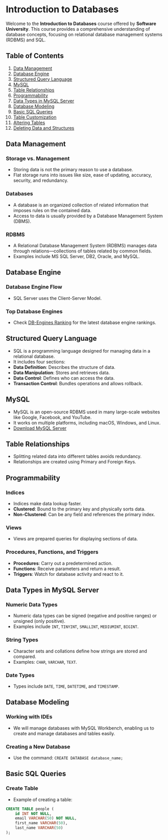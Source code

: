 # Introduction to Databases

Welcome to the **Introduction to Databases** course offered by **Software University**. This course provides a comprehensive understanding of database concepts, focusing on relational database management systems (RDBMS) and SQL.

## Table of Contents

1. [Data Management](#data-management)
2. [Database Engine](#database-engine)
3. [Structured Query Language](#structured-query-language)
4. [MySQL](#mysql)
5. [Table Relationships](#table-relationships)
6. [Programmability](#programmability)
7. [Data Types in MySQL Server](#data-types-in-mysql-server)
8. [Database Modeling](#database-modeling)
9. [Basic SQL Queries](#basic-sql-queries)
10. [Table Customization](#table-customization)
11. [Altering Tables](#altering-tables)
12. [Deleting Data and Structures](#deleting-data-and-structures)

## Data Management

### Storage vs. Management
- Storing data is not the primary reason to use a database.
- Flat storage runs into issues like size, ease of updating, accuracy, security, and redundancy.

### Databases
- A database is an organized collection of related information that imposes rules on the contained data.
- Access to data is usually provided by a Database Management System (DBMS).

### RDBMS
- A Relational Database Management System (RDBMS) manages data through relations—collections of tables related by common fields.
- Examples include MS SQL Server, DB2, Oracle, and MySQL.

## Database Engine

### Database Engine Flow
- SQL Server uses the Client-Server Model.
  

### Top Database Engines
- Check [DB-Engines Ranking](http://db-engines.com/en/ranking) for the latest database engine rankings.

## Structured Query Language

- SQL is a programming language designed for managing data in a relational database.
- It includes four sections:
- **Data Definition**: Describes the structure of data.
- **Data Manipulation**: Stores and retrieves data.
- **Data Control**: Defines who can access the data.
- **Transaction Control**: Bundles operations and allows rollback.

## MySQL

- MySQL is an open-source RDBMS used in many large-scale websites like Google, Facebook, and YouTube.
- It works on multiple platforms, including macOS, Windows, and Linux.
- [Download MySQL Server](https://dev.mysql.com/downloads/mysql/)

## Table Relationships

- Splitting related data into different tables avoids redundancy.
- Relationships are created using Primary and Foreign Keys.

## Programmability

### Indices
- Indices make data lookup faster.
- **Clustered**: Bound to the primary key and physically sorts data.
- **Non-Clustered**: Can be any field and references the primary index.

### Views
- Views are prepared queries for displaying sections of data.

### Procedures, Functions, and Triggers
- **Procedures**: Carry out a predetermined action.
- **Functions**: Receive parameters and return a result.
- **Triggers**: Watch for database activity and react to it.

## Data Types in MySQL Server

### Numeric Data Types
- Numeric data types can be signed (negative and positive ranges) or unsigned (only positive).
- Examples include `INT`, `TINYINT`, `SMALLINT`, `MEDIUMINT`, `BIGINT`.

### String Types
- Character sets and collations define how strings are stored and compared.
- Examples: `CHAR`, `VARCHAR`, `TEXT`.

### Date Types
- Types include `DATE`, `TIME`, `DATETIME`, and `TIMESTAMP`.

## Database Modeling

### Working with IDEs
- We will manage databases with MySQL Workbench, enabling us to create and manage databases and tables easily.

### Creating a New Database
- Use the command: `CREATE DATABASE database_name;`

## Basic SQL Queries

### Create Table
- Example of creating a table:
```sql
CREATE TABLE people (
    id INT NOT NULL,
    email VARCHAR(50) NOT NULL,
    first_name VARCHAR(50),
    last_name VARCHAR(50)
);

